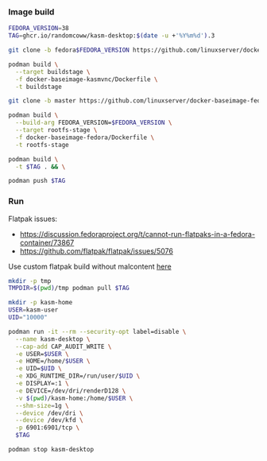 ### Image build

```bash
FEDORA_VERSION=38
TAG=ghcr.io/randomcoww/kasm-desktop:$(date -u +'%Y%m%d').3

git clone -b fedora$FEDORA_VERSION https://github.com/linuxserver/docker-baseimage-kasmvnc.git

podman build \
  --target buildstage \
  -f docker-baseimage-kasmvnc/Dockerfile \
  -t buildstage

git clone -b master https://github.com/linuxserver/docker-baseimage-fedora.git

podman build \
  --build-arg FEDORA_VERSION=$FEDORA_VERSION \
  --target rootfs-stage \
  -f docker-baseimage-fedora/Dockerfile \
  -t rootfs-stage

podman build \
  -t $TAG . && \

podman push $TAG
```

### Run

Flatpak issues:
- https://discussion.fedoraproject.org/t/cannot-run-flatpaks-in-a-fedora-container/73867
- https://github.com/flatpak/flatpak/issues/5076

Use custom flatpak build without malcontent [here](../flatpak)

```bash
mkdir -p tmp
TMPDIR=$(pwd)/tmp podman pull $TAG

mkdir -p kasm-home
USER=kasm-user
UID="10000"

podman run -it --rm --security-opt label=disable \
  --name kasm-desktop \
  --cap-add CAP_AUDIT_WRITE \
  -e USER=$USER \
  -e HOME=/home/$USER \
  -e UID=$UID \
  -e XDG_RUNTIME_DIR=/run/user/$UID \
  -e DISPLAY=:1 \
  -e DEVICE=/dev/dri/renderD128 \
  -v $(pwd)/kasm-home:/home/$USER \
  --shm-size=1g \
  --device /dev/dri \
  --device /dev/kfd \
  -p 6901:6901/tcp \
  $TAG

podman stop kasm-desktop
```